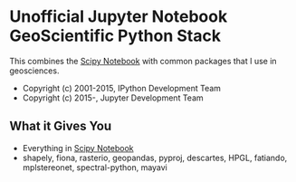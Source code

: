# Unofficial Jupyter Notebook GeoScientific Python Stack

This combines the [Scipy Notebook](https://github.com/jupyter/docker-stacks/tree/master/scipy-notebook) with common packages that I use in geosciences.

- Copyright (c) 2001-2015, IPython Development Team
- Copyright (c) 2015-, Jupyter Development Team

## What it Gives You

* Everything in [Scipy Notebook](https://github.com/jupyter/docker-stacks/tree/master/scipy-notebook)
* shapely, fiona, rasterio, geopandas, pyproj, descartes, HPGL, fatiando, mplstereonet, spectral-python, mayavi

